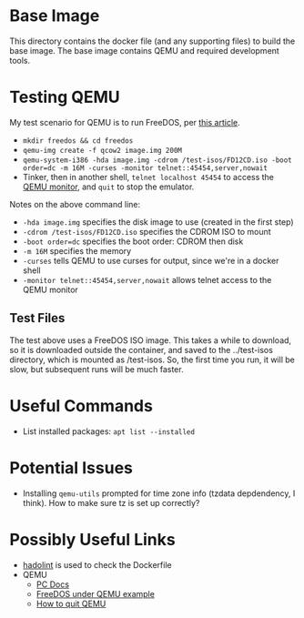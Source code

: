 # Base Image

This directory contains the docker file (and any supporting files) to build the base image.
The base image contains QEMU and required development tools.


# Testing QEMU

My test scenario for QEMU is to run FreeDOS, per [this article](https://www.cloudsavvyit.com/6719/how-to-use-qemu-to-boot-another-os/).

* `mkdir freedos && cd freedos`
* `qemu-img create -f qcow2 image.img 200M`
* `qemu-system-i386 -hda image.img -cdrom /test-isos/FD12CD.iso -boot order=dc -m 16M -curses -monitor telnet::45454,server,nowait`
* Tinker, then in another shell, `telnet localhost 45454` to access the [QEMU monitor](https://qemu-project.gitlab.io/qemu/system/monitor.html), and `quit` to stop the emulator.

Notes on the above command line:

* `-hda image.img` specifies the disk image to use (created in the first step)
* `-cdrom /test-isos/FD12CD.iso` specifies the CDROM ISO to mount
* `-boot order=dc` specifies the boot order: CDROM then disk
* `-m 16M` specifies the memory
* `-curses` tells QEMU to use curses for output, since we're in a docker shell
* `-monitor telnet::45454,server,nowait` allows telnet access to the QEMU monitor


## Test Files

The test above uses a FreeDOS ISO image.
This takes a while to download, so it is downloaded outside the container, and saved to the ../test-isos directory, which is mounted as /test-isos.
So, the first time you run, it will be slow, but subsequent runs will be much faster.


# Useful Commands

* List installed packages: `apt list --installed`


# Potential Issues

* Installing `qemu-utils` prompted for time zone info (tzdata depdendency, I think). How to make sure tz is set up correctly?


# Possibly Useful Links

- [hadolint](https://github.com/hadolint/hadolint) is used to check the Dockerfile
- QEMU
    - [PC Docs](https://wiki.qemu.org/Documentation/Platforms/PC)
    - [FreeDOS under QEMU example](https://www.cloudsavvyit.com/6719/how-to-use-qemu-to-boot-another-os/)
    - [How to quit QEMU](https://superuser.com/questions/1087859/how-to-quit-the-qemu-monitor-when-not-using-a-gui)

